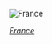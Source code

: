 
![France](https://www.gstatic.com/prettyearth/assets/full/1407.jpg)

*[France](https://www.google.com/maps/@46.726438,-2.344186,17z/data=!3m1!1e3)*
